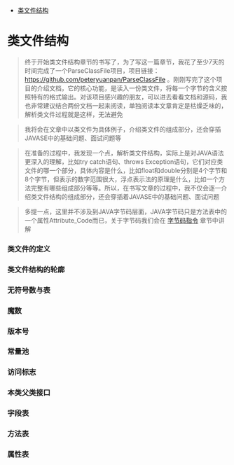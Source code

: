 - [类文件结构](#类文件结构)

# 类文件结构

> 终于开始类文件结构章节的书写了，为了写这一篇章节，我花了至少7天的时间完成了一个ParseClassFile项目，项目链接：https://github.com/peteryuanpan/ParseClassFile 。刚刚写完了这个项目的介绍文档，它的核心功能，是读入一份类文件，将每一个字节的含义按照特有的格式输出。对该项目感兴趣的朋友，可以进去看看文档和源码，我也非常建议结合两份文档一起来阅读，单独阅读本文章肯定是枯燥乏味的，解析类文件过程就是这样，无法避免

> 我将会在文章中以类文件为具体例子，介绍类文件的组成部分，还会穿插JAVASE中的基础问题、面试问题等

> 在准备的过程中，我发现一个点，解析类文件结构，实际上是对JAVA语法更深入的理解，比如try catch语句、throws Exception语句，它们对应类文件的哪一个部分，具体内容是什么，比如float和double分别是4个字节和8个字节，但表示的数字范围很大，浮点表示法的原理是什么，比如一个方法完整有哪些组成部分等等。所以，在书写文章的过程中，我不仅会逐一介绍类文件结构的组成部分，还会穿插着JAVASE中的基础问题、面试问题

> 多提一点，这里并不涉及到JAVA字节码层面，JAVA字节码只是方法表中的一个属性Attribute_Code而已，关于字节码我们会在 [字节码指令](字节码指令.md) 章节中讲解

### 类文件的定义

### 类文件结构的轮廓

### 无符号数与表

### 魔数

### 版本号

### 常量池

### 访问标志

### 本类父类接口

### 字段表

### 方法表

### 属性表
